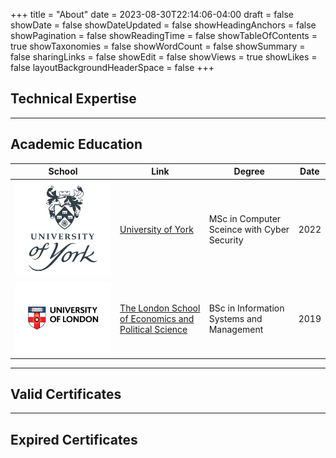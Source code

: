 +++
title = "About"
date = 2023-08-30T22:14:06-04:00
draft = false 
showDate = false
showDateUpdated = false
showHeadingAnchors = false
showPagination = false
showReadingTime = false
showTableOfContents = true
showTaxonomies = false 
showWordCount = false
showSummary = false
sharingLinks = false
showEdit = false
showViews = true
showLikes = false
layoutBackgroundHeaderSpace = false
+++

## Technical Expertise

---

## Academic Education
<table>
    <thead>
        <tr>
            <th>School</th>
            <th>Link</th>
            <th>Degree</th>
            <th>Date</th>
        </tr>
    </thead>
    <tbody>
        <tr>
            <td><img class="customEntitityAlbum" style="background-color:transparent"  src="uoy.png"/></td>
            <td><a href="https://www.york.ac.uk/" target="_blank">University of York</a></td>
            <td>MSc in Computer Sceince with Cyber Security</td>
            <td>2022</td>
        </tr>
        <tr>
            <td><img class="customEntitityAlbum" style="background-color:transparent" src="uol.png"/></td>
            <td><a href="https://www.london.ac.uk" target="_blank">The London School of Economics and Political Science</a></td>
            <td>BSc in Information Systems and Management</td>
            <td>2019</td>
        </tr>
    </tbody>
</table>

---

## Valid Certificates 

---

## Expired Certificates 